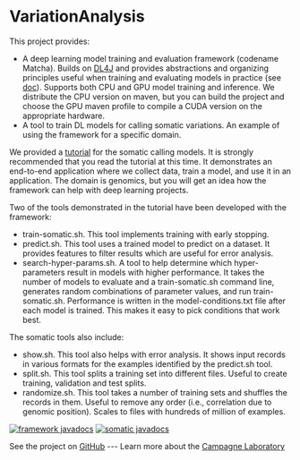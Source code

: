 # VariationAnalysis
This project provides:

- A deep learning model training and evaluation framework (codename Matcha).
Builds on [DL4J](http://deeplearning4j.org)
and provides abstractions and organizing principles useful when training
and evaluating models in practice (see [doc](./docs/doc.md)). Supports both CPU and GPU model training
and inference.
We distribute the CPU version on maven, but you can build the project and choose
the GPU maven profile to compile a CUDA version on the appropriate hardware.
- A tool to train DL models for calling somatic variations. An example
of using the framework for a specific domain.

We provided a [tutorial](./SOMATIC-TUTORIAL.md) for the somatic calling models.
It is strongly recommended that you read the tutorial at this time. It
demonstrates an end-to-end application where we collect data, train a model,
and use it in an application. The domain is genomics, but you will get an idea
how the framework can help with deep learning projects.

Two of the tools demonstrated in the tutorial have been developed with
the framework:

 - train-somatic.sh. This tool implements training with early stopping.
 - predict.sh. This tool uses a trained model to predict on a dataset.
 It provides features to filter results which are useful for error
 analysis.
 - search-hyper-params.sh. A tool to help determine which hyper-parameters
 result in models with higher performance. It takes the number of models to
 evaluate and a train-somatic.sh command line, generates random combinations
 of parameter values, and run train-somatic.sh. Performance is written in the
 model-conditions.txt file after each model is trained. This makes it easy to
 pick conditions that work best.

 The somatic tools also include:

 - show.sh. This tool also helps with error analysis. It shows input records
 in various formats for the examples identified by the predict.sh tool.
 - split.sh. This  tool splits a training set into different files. Useful
 to create training, validation and test splits.
 - randomize.sh. This tool takes a number of training sets and shuffles the records
 in them. Useful to remove any order (i.e., correlation due to genomic position).
 Scales to files with hundreds of million of examples.

[![framework javadocs](http://www.javadoc.io/badge/org.campagnelab.dl/framework.svg?label=framework_javadoc)](http://www.javadoc.io/doc/org.campagnelab.dl/framework)
[![somatic javadocs](http://www.javadoc.io/badge/org.campagnelab.dl/somatic.svg?label=somatic_javadoc)](http://www.javadoc.io/doc/org.campagnelab.dl/somatic)

See the project on [GitHub](https://github.com/CampagneLaboratory/variationanalysis) --- Learn more about the [Campagne Laboratory](http://campagnelab.org)